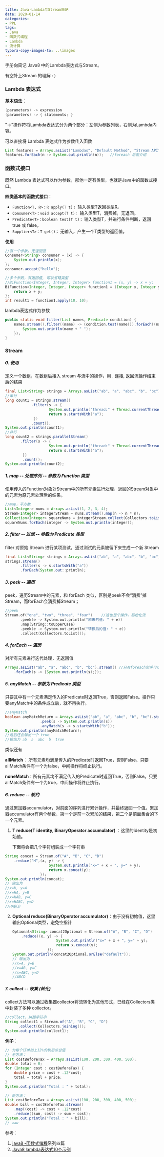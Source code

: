 ```yaml
---
title: Java-Lambda与Stream简记
date: 2020-01-14
categories:
- PPL
tags:
- Java
- 函数式编程
- Lambda
- 流计算
typora-copy-images-to: ..\images
---
```


<head>
    <script src="https://cdn.mathjax.org/mathjax/latest/MathJax.js?config=TeX-AMS-MML_HTMLorMML" type="text/javascript"></script>
    <script type="text/x-mathjax-config">
        MathJax.Hub.Config({
            tex2jax: {
            skipTags: ['script', 'noscript', 'style', 'textarea', 'pre'],
            inlineMath: [['$','$']]
            }
        });
    </script>
</head>





手册向简记 Java8 中的Lambda表达式与Stream。

有空补上Stream 的理解 : )

### Lambda 表达式

**基本语法**：

```java
(parameters) -> expression
(parameters) -> { statements; }
```

"->"操作符将Lambda表达式分为两个部分：左侧为参数列表，右侧为Lambda内容。

可以直接将 Lambda 表达式作为参数传入函数

```java
List features = Arrays.asList("Lambdas", "Default Method", "Stream API");
features.forEach(n -> System.out.println(n));	//foreach 后面介绍
```

### 函数式接口

既然 Lambda 表达式可以作为参数，那他一定有类型，也就是Java中的函数式接口。

**四类基本的函数式接口**：

- `Function<T, R>：R apply(T t)；` 输入类型T返回类型R。
- `Consumer<T>：void accept(T t)；` 输入类型T，消费掉，无返回。
- `Predicate<T>：boolean test(T t)；` 输入类型T，并进行条件判断，返回true 或 false。
- `Supplier<T>：T get()；` 无输入，产生一个T类型的返回值。

**使用**

``` java
//有一个参数，无返回值
Consumer<String> consumer = (x) -> {
    System.out.println(x);
};
consumer.accept("hello");
```

``` java
//多个参数，有返回值, 可以省略类型
//BiFunction<Integer, Integer, Integer> function1 = (x, y) -> x + y;
BiFunction<Integer, Integer, Integer> function1 = (Integer x, Integer y) -> {
    return x + y;
};
int result1 = function1.apply(10, 10);
```

lambda表达式作为参数

``` java
public static void filter(List names, Predicate condition) {
    names.stream().filter((name) -> (condition.test(name))).forEach((name) -> {
        System.out.println(name + " ");
    });
}
```

### Stream

##### 0. 使用

定义一个数组，在数组后接入 stream 与流中的操作，用 . 连接, 返回流操作结束后的结果

``` java
final List<String> strings = Arrays.asList("ab", "a", "abc", "b", "bc");
//串行
long count1 = strings.stream()
            .filter(s -> {
                    System.out.println("thread:" + Thread.currentThread().getId());
                    return s.startsWith("a");
             })
            .count();
System.out.println(count1);
//并行
long count2 = strings.parallelStream()
       .filter(s -> {
                    System.out.println("thread:" + Thread.currentThread().getId());
                    return s.startsWith("a");
        })
        .count();
System.out.println(count2);
```

##### 1. map  --  处理序列 -- 参数为 Function 类型

使用传入的Function对象对Stream中的所有元素进行处理，返回的Stream对象中的元素为原元素处理后的结果。

``` java
//map，平方数
List<Integer> nums = Arrays.asList(1, 2, 3, 4);
Stream<Integer> integerStream = nums.stream().map(n -> n * n);
Collection<Integer> squareNums = integerStream.collect(Collectors.toList());
squareNums.forEach(integer -> System.out.println(integer));
```

##### 2. filter -- 过滤 -- 参数为 Predicate 类型

filter 对原始 Stream 进行某项测试，通过测试的元素被留下来生成一个新 Stream

``` java
final List<String> strings = Arrays.asList("ab", "a", "abc", "b", "bc");
strings.stream()
       .filter(s -> s.startsWith("a"))
       .forEach(System.out::println);
```

##### 3. peek -- 遍历

peek，遍历Stream中的元素，和 forEach 类似，区别是peek不会“消费”掉Stream，而forEach会消费掉Stream；

``` c
//peek
Stream.of("one", "two", "three", "four")	//这也是个操作，初始化流
       .peek(e -> System.out.println("原来的值: " + e))
       .map(String::toUpperCase)
       .peek(e -> System.out.println("转换后的值: " + e))
       .collect(Collectors.toList());
```

##### 4. forEach -- 遍历

对所有元素进行迭代处理，无返回值

```java
Arrays.asList("ab", "a", "abc", "b", "bc").stream()	//只有foreach似乎可以不用.stream
	.forEach(s -> {System.out.println(s);});
```

##### 5. anyMatch -- 参数为 Predicate 类型

只要其中有一个元素满足传入的Predicate时返回True，否则返回False。操作只要anyMatch中的条件成立后，就不再执行。

```java
//anyMatch
boolean anyMatchReturn = Arrays.asList("ab", "a", "abc", "b", "bc").stream()
                .peek(s -> System.out.println(s))
                .anyMatch(s -> s.startsWith("b"));
System.out.println(anyMatchReturn);
//最后还会输出一个 true
//输出为 ab  a  abc  b  true
```

类似还有

**allMatch**： 所有元素均满足传入的Predicate时返回True，否则False。只要allMatch条件有一个为false，中间操作将终止执行。

**noneMatch**：所有元素均不满足传入的Predicate时返回True，否则False。只要allMatch条件有一个为true，中间操作将终止执行。

##### 6. reduce -- 规约

通过累加器accumulator，对前面的序列进行累计操作，并最终返回一个值。累加器accumulator有两个参数，第一个是前一次累加的结果，第二个是前面集合的下一个元素。

1. **T reduce(T identity, BinaryOperator accumulator)** ：这里的identity是初始值。

   下面将会把几个字符组装成一个字符串

```java
String concat = Stream.of("A", "B", "C", "D")
	.reduce("H",(x, y) -> {
                    System.out.println("x=" + x + ", y=" + y);
                    return x.concat(y);
                });
System.out.println(concat);
// 输出为
//x=H, y=A
//x=HA, y=B
//x=HAB, y=C
//x=HABC, y=D
//HABCD
```

2. **Optional reduce(BinaryOperator accumulator)**：由于没有初始值，这里输出Optional类型，避免空指针

   ``` java
   Optional<String> concat2Optional = Stream.of("A", "B", "C", "D")
       .reduce((x, y) -> {
                       System.out.println("x=" + x + ", y=" + y);
                       return x.concat(y);
                   });
   System.out.println(concat2Optional.orElse("default"));
   // 输出为
   //x=A, y=B
   //x=AB, y=C
   //x=ABC, y=D
   //ABCD
   ```

##### 7. collect -- 收集 (转化) 

collect方法可以通过收集器collector将流转化为其他形式，已经在Collectors类中封装了多种 collector。

``` java
//collect，拼接字符串
String collect1 = Stream.of("A", "B", "C", "D")
      .collect(Collectors.joining());
System.out.println(collect1);
```

**例子**：

``` java
// 为每个订单加上12%的税后求总值
// 老方法：
List costBeforeTax = Arrays.asList(100, 200, 300, 400, 500);
double total = 0;
for (Integer cost : costBeforeTax) {
    double price = cost + .12*cost;
    total = total + price;
}
System.out.println("Total : " + total);
 
// 新方法：
List costBeforeTax = Arrays.asList(100, 200, 300, 400, 500);
double bill = costBeforeTax.stream()
    .map((cost) -> cost + .12*cost)
    .reduce((sum, cost) -> sum + cost);
System.out.println("Total : " + bill);
// waw
```





参考：


1. [java8 -函数式编程](https://my.oschina.net/thinwonton/blog/2992751  "With a Title")系列四篇
2. [Java8 lambda表达式10个示例](https://www.cnblogs.com/coprince/p/8692972.html)














